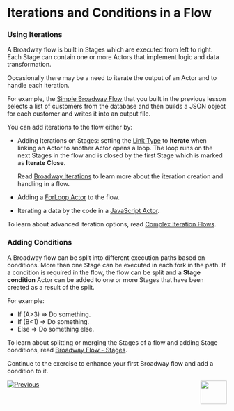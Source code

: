 # Iterations and Conditions in a Flow

### Using Iterations

A Broadway flow is built in Stages which are executed from left to right. Each Stage can contain one or more Actors that implement logic and data transformation. 

Occasionally there may be a need to iterate the output of an Actor and to handle each iteration. 

For example, the  [Simple Broadway Flow](/05_create_broadway_flow.md#example---building-a-simple-broadway-flow) that you built in the previous lesson selects a list of customers from the database and then builds a JSON object for each customer and writes it into an output file.

You can add iterations to the flow either by:

- Adding Iterations on Stages: setting the [Link Type](/articles/19_Broadway/07_broadway_flow_linking_actors.md#link-object-properties)  to **Iterate** when linking an Actor to another Actor opens a loop. The loop runs on the next Stages in the flow and is closed by the first Stage which is marked as **Iterate Close**.

  Read [Broadway Iterations](/articles/19_Broadway/21_iterations.md) to learn more about the iteration creation and handling in a flow.

- Adding a [ForLoop Actor](/articles/19_Broadway/21_iterations.md#forloop-actor) to the flow.

- Iterating a data by the code in a [JavaScript Actor](/articles/19_Broadway/actors/01_javascript_actor.md).

To learn about advanced iteration options, read [Complex Iteration Flows](/articles/19_Broadway/21a_iterations_addnl.md).

### Adding Conditions

A Broadway flow can be split into different execution paths based on conditions. More than one Stage can be executed in each fork in the path. If a condition is required in the flow, the flow can be split and a **Stage condition** Actor can be added to one or more Stages that have been created as a result of the split. 

For example:

  - If (A>3) => Do something.
  - If (B<1) => Do something.
  - Else => Do something else.

To learn about splitting or merging the Stages of a flow and adding Stage conditions, read [Broadway Flow - Stages](/articles/19_Broadway/19_broadway_flow_stages.md).

Continue to the exercise to enhance your first Broadway flow and add a condition to it. 

[![Previous](/articles/images/Previous.png)](05a_create_broadway_flow_example.md)[<img align="right" width="60" height="54" src="/articles/images/Next.png">](07_broadway_flow_add_condition_exercise.md)